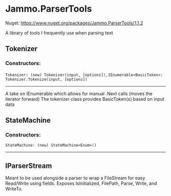 # Jammo.ParserTools

Nuget: https://www.nuget.org/packages/Jammo.ParserTools/1.1.2

A library of tools I frequently use when parsing text

## Tokenizer

### Constructors:

`Tokenizer: (new) Tokenizer(input, [options])`, `IEnumerable<BasicToken>: Tokenizer.Tokenize(input, [options])`

---------------------------

A take on IEnumerable which allows for manual .Next calls (moves the iterator forward)
The tokenizer class provides BasicToken(s) based on input data

## StateMachine

### Constructors:

`StateMachine: (new) StateMachine<Enum>()`

---------------------------

## IParserStream

Meant to be used alongside a parser to wrap a FileStream for easy Read/Write using fields. 
Exposes IsInitialized, FilePath, Parse, Write, and WriteTo.
